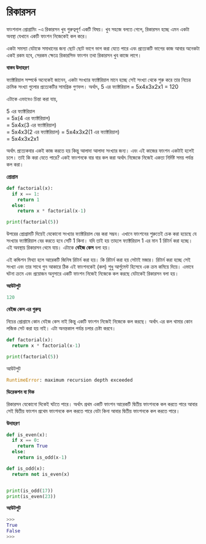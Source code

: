 # রিকারসন

ফাংশনাল প্রোগ্রামিং -এ রিকারসন খুব গুরুত্বপূর্ণ একটি বিষয়। খুব সহজে বলতে গেলে, রিকারসন হচ্ছে এমন একটা অবস্থা যেখানে একটি ফাংশন নিজেকেই কল করে।

একটা সমস্যা যেটাকে সমাধানের জন্য ছোট ছোট ভাগে ভাগ করা যেতে পারে এবং প্রত্যেকটি ভাগের কাজ আবার অনেকটা একই রকম হবে, সেরকম ক্ষেত্রে রিকারসিভ ফাংশন তথা রিকারসন খুব কাজে লাগে।

**বাস্তব উদাহরণ**

ফ্যাক্টরিয়াল সম্পর্কে অনেকেই জানেন, একটা সংখ্যার ফ্যাক্টরিয়াল মানে হচ্ছে সেই সংখ্যা থেকে শুরু করে তার নিচের ক্রমিক সংখ্যা গুলোর প্রত্যেকটির সামগ্রিক গুণফল। অর্থাৎ, 5 এর ফ্যাক্টরিয়াল = 5x4x3x2x1 = 120

এটাকে এভাবেও চিন্তা করা যায়,

5 এর ফ্যাক্টরিয়াল  
= 5x\(4 এর ফ্যাক্টরিয়াল\)  
= 5x4x\(3 এর ফ্যাক্টরিয়াল\)  
= 5x4x3\(2 এর ফ্যাক্টরিয়াল\) = 5x4x3x2\(1 এর ফ্যাক্টরিয়াল\)  
= 5x4x3x2x1

অর্থাৎ প্রত্যেকবার একই কাজ করতে হয় কিন্তু আলাদা আলাদা সংখ্যার জন্য। এবং এই কাজের ফাংশন একটাই হলেই চলে। তাই কি করা যেতে পারে? একই ফাংশনকে বার বার কল করা অর্থাৎ নিজেকে নিজেই একতা নির্দিষ্ট সময় পর্যন্ত কল করা।

**প্রোগ্রাম**

```python
def factorial(x):
  if x == 1:
    return 1
  else: 
    return x * factorial(x-1)

print(factorial(5))
```

উপরের প্রোগ্রামটি দিয়েই যেকোনো সংখ্যার ফ্যাক্টরিয়াল বের করা সম্ভব। এখানে ফাংশনের শুরুতেই চেক করা হয়েছে যে সংখ্যার ফ্যাক্টরিয়াল বের করতে হবে সেটি 1 কিনা। যদি তাই হয় তাহলে ফ্যাক্টরিয়াল 1 এর মান 1 রিটার্ন করা হচ্ছে। এই অবস্থায় রিকারসন থেমে যায়। এটাকে **বেইজ কেস** বলা হয়।

এই কন্ডিশন মিথ্যা হলে আরেকটি জিনিষ রিটার্ন করা হয়। কি রিটার্ন করা হয় সেটাই মজার। রিটার্ন করা হচ্ছে সেই সংখ্যা এবং তার সাথে গুন আকারে ঠিক এই ফাংশনকেই \(কল\) শুধু আর্গুমেন্ট হিসেবে এক ক্রম কমিয়ে দিয়ে। এভাবে ঘটনা ক্রমে এবং প্রয়োজন অনুসারে একটি ফাংশন নিজেই নিজেকে কল করছে যেটাকেই রিকারসন বলা হয়।

**আউটপুট**

```python
120
```

**বেইজ কেস এর গুরুত্ব**

নিচের প্রোগ্রামে কোন বেইজ কেস নাই কিন্তু একটি ফাংশন নিজেই নিজেকে কল করছে। অর্থাৎ এর কল থামার কোন লজিক সেট করা হয় নাই। এটা অনন্তকাল পর্যন্ত চলার চেষ্টা করবে।

```python
def factorial(x):
  return x * factorial(x-1)

print(factorial(5))
```

আউটপুট

```python
RuntimeError: maximum recursion depth exceeded
```

**ডিরেকশন বা দিক**

রিকারসন যেকোনো দিকেই ঘটতে পারে। অর্থাৎ প্রথম একটি ফাংশন আরেকটি দ্বিতীয় ফাংশনকে কল করতে পারে আবার সেই দ্বিতীয় ফাংশন প্রথেম ফাংশনকে কল করতে পারে যেটা কিনা আবার দ্বিতীয় ফাংশনকে কল করতে পারে।

**উদাহরণ**

```python
def is_even(x):
  if x == 0:
    return True
  else:
    return is_odd(x-1)

def is_odd(x):
  return not is_even(x)


print(is_odd(17))
print(is_even(23))
```

**আউটপুট**

```python
>>>
True
False
>>>
```

